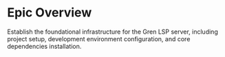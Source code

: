 # Epic Overview
Establish the foundational infrastructure for the Gren LSP server, including project setup, development environment configuration, and core dependencies installation.

